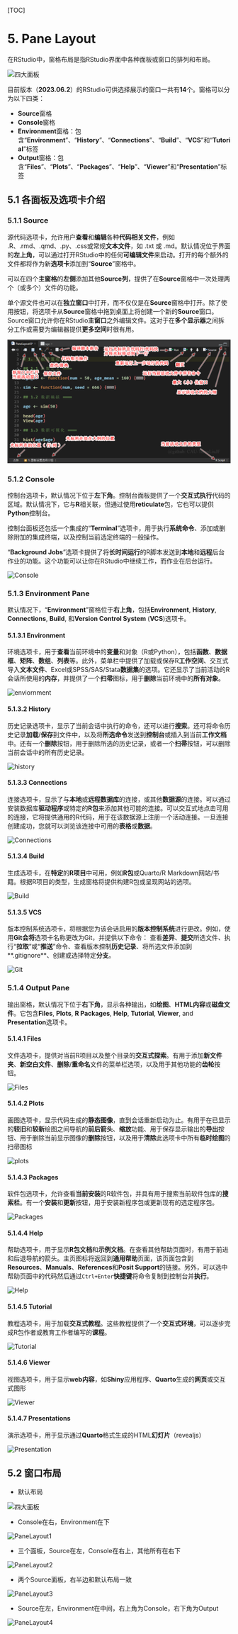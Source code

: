 
[TOC]

# 5. Pane Layout

在RStudio中，窗格布局是指RStudio界面中各种面板或窗口的排列和布局。

![四大面板](D:\OneDrive\TeamLiu\bilibili\IDE\RStudio\GlobalOptions\PaneLayout\image\四大面板.png)

目前版本（**2023.06.2**）的RStudio可供选择展示的窗口一共有**14**个。窗格可以分为以下四类：

- **Source**窗格
- **Console**窗格
- **Environment**窗格：包含“**Environment**”、“**History**”、“**Connections**”、“**Build**”、“**VCS**”和“**Tutorial**”标签
- **Output**窗格：包含“**Files**”、“**Plots**”、“**Packages**”、“**Help**”、“**Viewer**”和“**Presentation**”标签

## 5.1 各面板及选项卡介绍

### 5.1.1 Source

源代码选项卡，允许用户**查看**和**编辑**各种**代码相关文件**，例如 .R、.rmd、.qmd、.py、.css或常规**文本文件**，如 .txt 或 .md。默认情况位于界面的**左上角**，可以通过打开RStudio中的任何**可编辑文件**来启动。打开的每个额外的文件都将作为新**选项卡**添加到“**Source**”窗格中。

可以在四个**主窗格**的**左侧**添加其他**Source列**，提供了在**Source**窗格中一次处理两个（或多个）文件的功能。

单个源文件也可以在**独立窗口**中打开，而不仅仅是在**Source**窗格中打开。除了使用按钮，将选项卡从**Source**窗格中拖到桌面上将创建一个新的**Source**窗口。Source窗口允许你在RStudio**主窗口**之外编辑文件。这对于在**多个显示器**之间拆分工作或需要为编辑器提供**更多空间**时很有用。

![Source](image/Source.png)

### 5.1.2 Console

控制台选项卡，默认情况下位于**左下角**。控制台面板提供了一个**交互式执行**代码的区域。默认情况下，它与**R**相关联，但通过使用**reticulate**包，它也可以提供**Python**控制台。

控制台面板还包括一个集成的“**Terminal**”选项卡，用于执行**系统命令**、添加或删除附加的集成终端，以及控制当前选定终端的一般操作。

“**Background Jobs**”选项卡提供了将**长时间运行**的R脚本发送到**本地**和**远程**后台作业的功能。这个功能可以让你在RStudio中继续工作，而作业在后台运行。

![Console](D:\OneDrive\TeamLiu\bilibili\IDE\RStudio\GlobalOptions\PaneLayout\image\Console.png)

### 5.1.3 Environment Pane

默认情况下，“**Environment**”窗格位于**右上角**，包括**Environment**, **History**, **Connections**, **Build**, 和**Version Control System** (**VCS**)选项卡。

#### 5.1.3.1 Environment

环境选项卡，用于**查看**当前环境中的**变量**和对象（R或Python），包括**函数**、**数据框**、**矩阵**、**数组**、**列表**等。此外，菜单栏中提供了加载或保存R**工作空间**、交互式导入**文本文件**、Excel或SPSS/SAS/Stata**数据集**的选项。它还显示了当前活动的R会话所使用的**内存**，并提供了一个**扫帚**图标，用于**删除**当前环境中的**所有对象**。

![enviornment](D:\OneDrive\TeamLiu\bilibili\IDE\RStudio\GlobalOptions\PaneLayout\image\enviornment.png)

#### 5.1.3.2 History

历史记录选项卡，显示了当前会话中执行的命令，还可以进行**搜索**。还可将命令历史记录**加载**/**保存**到文件中，以及将**所选命令**发送到**控制台**或插入到当前**工作文档**中。还有一个**删除**按钮，用于删除所选的历史记录，或者一个**扫帚**按钮，可以删除当前会话中的所有历史记录。

![history](D:\OneDrive\TeamLiu\bilibili\IDE\RStudio\GlobalOptions\PaneLayout\image\history.png)

#### 5.1.3.3 Connections

连接选项卡，显示了与**本地**或**远程数据库**的连接，或其他**数据源**的连接。可以通过安装数据库**驱动程序**或特定的**R包**来添加其他可能的连接。可以交互式地点击可用的连接，它将提供通用的R代码，用于在该数据源上注册一个活动连接。一旦连接创建成功，您就可以浏览该连接中可用的**表格**或**数据**。

![Connections](D:\OneDrive\TeamLiu\bilibili\IDE\RStudio\GlobalOptions\PaneLayout\image\Connections.png)

#### 5.1.3.4 Build

生成选项卡，在**特定**的**R项目**中可用，例如**R包**或Quarto/R Markdown网站/书籍。根据R项目的类型，生成窗格将提供构建R包或呈现网站的选项。

![Build](D:\OneDrive\TeamLiu\bilibili\IDE\RStudio\GlobalOptions\PaneLayout\image\Build.png)

#### 5.1.3.5 VCS

版本控制系统选项卡，将根据您为该会话启用的**版本控制系统**进行更改。例如，使用**Git会将**选项卡名称更改为Git，并提供以下命令：
查看**差异**、**提交**所选文件、执行“**拉取**”或“**推送**”命令、查看版本控制**历史记录**、将所选文件添加到**.gitignore**、创建或选择特定**分支**。

![Git](D:\OneDrive\TeamLiu\bilibili\IDE\RStudio\GlobalOptions\PaneLayout\image\Git.png)

### 5.1.4 Output Pane

输出窗格，默认情况下位于**右下角**，显示各种输出，如**绘图**、**HTML内容**或**磁盘文件**。它包含**Files**, **Plots**, **R Packages**, **Help**, **Tutorial**, **Viewer**, and **Presentation**选项卡。

#### 5.1.4.1 Files

文件选项卡，提供对当前R项目以及整个目录的**交互式探索**。有用于添加**新文件夹**、**新空白文件**、**删除**/**重命名**文件的菜单栏选项，以及用于其他功能的**齿轮**按钮。

![Files](D:\OneDrive\TeamLiu\bilibili\IDE\RStudio\GlobalOptions\PaneLayout\image\Files.png)

#### 5.1.4.2 Plots

画图选项卡，显示代码生成的**静态图像**，直到会话重新启动为止。有用于在已显示的**较旧**和**较新**绘图之间导航的**前后箭头**、**缩放**功能、用于保存显示输出的**导出**按钮、用于删除当前显示图像的**删除**按钮，以及用于**清除**此选项卡中所有**临时绘图**的扫帚图标

![plots](D:\OneDrive\TeamLiu\bilibili\IDE\RStudio\GlobalOptions\PaneLayout\image\plots.png)

#### 5.1.4.3 Packages

软件包选项卡，允许查看**当前安装**的R软件包，并具有用于搜索当前软件包库的**搜索栏**。有一个**安装**和**更新**按钮，用于安装新程序包或更新现有的选定程序包。

![Packages](D:\OneDrive\TeamLiu\bilibili\IDE\RStudio\GlobalOptions\PaneLayout\image\Packages.png)

#### 5.1.4.4 Help

帮助选项卡，用于显示**R包文档**和**示例文档**。在查看其他帮助页面时，有用于前进和后退导航的箭头。主页图标将返回到**通用帮助**页面，该页面包含到**Resources**、**Manuals**、**References**和**Posit Support**的链接。另外，可以选中帮助页面中的代码然后通过`Ctrl+Enter`**快捷键**将命令复制到控制台并**执行**。

![Help](D:\OneDrive\TeamLiu\bilibili\IDE\RStudio\GlobalOptions\PaneLayout\image\Help.png)

#### 5.1.4.5 Tutorial

教程选项卡，用于加载**交互式教程**。这些教程提供了一个**交互式环境**，可以逐步完成R包作者或教育工作者编写的**课程**。

![Tutorial](D:\OneDrive\TeamLiu\bilibili\IDE\RStudio\GlobalOptions\PaneLayout\image\Tutorial.png)

#### 5.1.4.6 Viewer

视图选项卡，用于显示**web内容**，如**Shiny**应用程序、**Quarto**生成的**网页**或交互式图形

![Viewer](D:\OneDrive\TeamLiu\bilibili\IDE\RStudio\GlobalOptions\PaneLayout\image\Viewer.png)

#### 5.1.4.7 Presentations

演示选项卡，用于显示通过**Quarto**格式生成的HTML**幻灯片**（revealjs）

![Presentation](D:\OneDrive\TeamLiu\bilibili\IDE\RStudio\GlobalOptions\PaneLayout\image\Presentation.png)

## 5.2 窗口布局

- 默认布局

![四大面板](D:\OneDrive\TeamLiu\bilibili\IDE\RStudio\GlobalOptions\PaneLayout\image\四大面板.png)

- Console在右，Environment在下

![PaneLayout1](D:\OneDrive\TeamLiu\bilibili\IDE\RStudio\GlobalOptions\PaneLayout\image\PaneLayout1.png)

- 三个面板，Source在左，Console在右上，其他所有在右下

![PaneLayout2](D:\OneDrive\TeamLiu\bilibili\IDE\RStudio\GlobalOptions\PaneLayout\image\PaneLayout2.png)

- 两个Source面板，右半边和默认布局一致

![PaneLayout3](D:\OneDrive\TeamLiu\bilibili\IDE\RStudio\GlobalOptions\PaneLayout\image\PaneLayout3.png)

- Source在左，Environment在中间，右上角为Console，右下角为Output

![PaneLayout4](D:\OneDrive\TeamLiu\bilibili\IDE\RStudio\GlobalOptions\PaneLayout\image\PaneLayout4.png)
